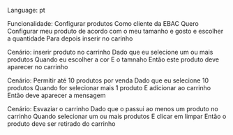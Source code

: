 Language: pt

Funcionalidade: Configurar produtos
Como cliente da EBAC
Quero Configurar meu produto de acordo com o meu tamanho e gosto
e escolher a quantidade
Para depois inserir no carinho

Cenário: inserir produto no carrinho
Dado que eu selecione um ou mais produtos
Quando eu escolher a cor
E o tamnaho
Então este produto deve aparecer no carrinho

Cenário: Permitir até 10 produtos por venda
Dado que eu selecione 10 produtos
Quando for selecionar mais 1 produto
E adicionar ao carrinho
Então deve aparecer a mensagem <Carrinho Cheio>

Cenário: Esvaziar o carrinho
Dado que o passui ao menos um produto no carrinho
Quando selecionar um ou mais produtos
E clicar em limpar
Então o produto deve ser retirado do carrinho